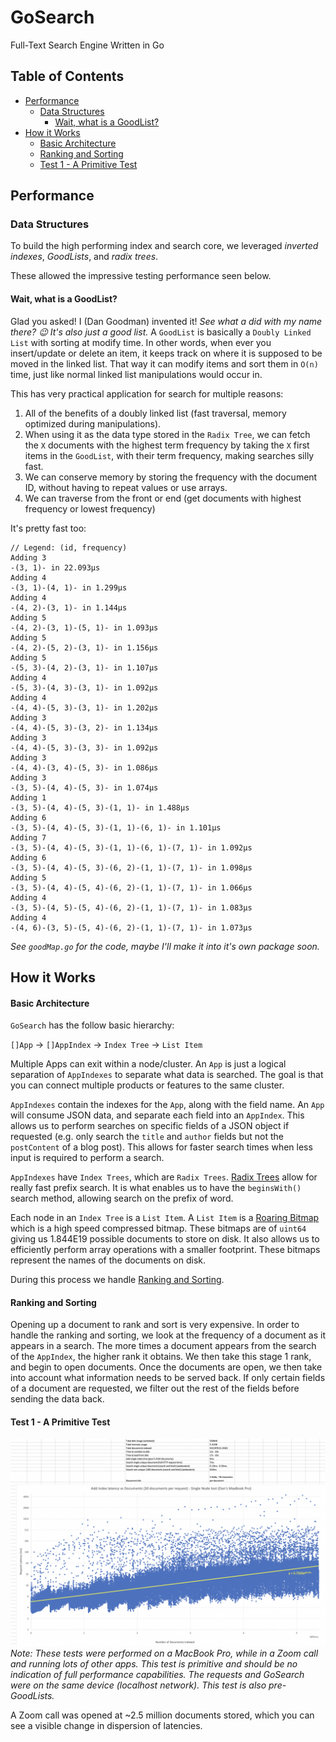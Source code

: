# GoSearch <!-- omit in toc -->
Full-Text Search Engine Written in Go

## Table of Contents <!-- omit in toc -->

- [Performance](#performance)
  - [Data Structures](#data-structures)
    - [Wait, what is a GoodList?](#wait-what-is-a-goodlist)
- [How it Works](#how-it-works)
    - [Basic Architecture](#basic-architecture)
    - [Ranking and Sorting](#ranking-and-sorting)
    - [Test 1 - A Primitive Test](#test-1---a-primitive-test)

## Performance

### Data Structures

To build the high performing index and search core, we leveraged _inverted indexes_, _GoodLists_, and _radix trees_.

These allowed the impressive testing performance seen below.

#### Wait, what is a GoodList?

Glad you asked! I (Dan Goodman) invented it! _See what a did with my name there? 😉 It's also just a good list._ A `GoodList` is basically a `Doubly Linked List` with sorting at modify time. In other words, when ever you insert/update or delete an item, it keeps track on where it is supposed to be moved in the linked list. That way it can modify items and sort them in `O(n)` time, just like normal linked list manipulations would occur in.

This has very practical application for search for multiple reasons:

1. All of the benefits of a doubly linked list (fast traversal, memory optimized during manipulations).
2. When using it as the data type stored in the `Radix Tree`, we can fetch the `X` documents with the highest term frequency by taking the `X` first items in the `GoodList`, with their term frequency, making searches silly fast.
3. We can conserve memory by storing the frequency with the document ID, without having to repeat values or use arrays.
4. We can traverse from the front or end (get documents with highest frequency or lowest frequency)

It's pretty fast too:

```
// Legend: (id, frequency)
Adding 3
-(3, 1)- in 22.093µs
Adding 4
-(3, 1)-(4, 1)- in 1.299µs
Adding 4
-(4, 2)-(3, 1)- in 1.144µs
Adding 5
-(4, 2)-(3, 1)-(5, 1)- in 1.093µs
Adding 5
-(4, 2)-(5, 2)-(3, 1)- in 1.156µs
Adding 5
-(5, 3)-(4, 2)-(3, 1)- in 1.107µs
Adding 4
-(5, 3)-(4, 3)-(3, 1)- in 1.092µs
Adding 4
-(4, 4)-(5, 3)-(3, 1)- in 1.202µs
Adding 3
-(4, 4)-(5, 3)-(3, 2)- in 1.134µs
Adding 3
-(4, 4)-(5, 3)-(3, 3)- in 1.092µs
Adding 3
-(4, 4)-(3, 4)-(5, 3)- in 1.086µs
Adding 3
-(3, 5)-(4, 4)-(5, 3)- in 1.074µs
Adding 1
-(3, 5)-(4, 4)-(5, 3)-(1, 1)- in 1.488µs
Adding 6
-(3, 5)-(4, 4)-(5, 3)-(1, 1)-(6, 1)- in 1.101µs
Adding 7
-(3, 5)-(4, 4)-(5, 3)-(1, 1)-(6, 1)-(7, 1)- in 1.092µs
Adding 6
-(3, 5)-(4, 4)-(5, 3)-(6, 2)-(1, 1)-(7, 1)- in 1.098µs
Adding 5
-(3, 5)-(4, 4)-(5, 4)-(6, 2)-(1, 1)-(7, 1)- in 1.066µs
Adding 4
-(3, 5)-(4, 5)-(5, 4)-(6, 2)-(1, 1)-(7, 1)- in 1.083µs
Adding 4
-(4, 6)-(3, 5)-(5, 4)-(6, 2)-(1, 1)-(7, 1)- in 1.073µs
```

_See `goodMap.go` for the code, maybe I'll make it into it's own package soon._

## How it Works

#### Basic Architecture

`GoSearch` has the follow basic hierarchy:

`[]App` -> `[]AppIndex` -> `Index Tree` -> `List Item`

Multiple Apps can exit within a node/cluster. An `App` is just a logical separation of `AppIndexes` to separate what data is searched. The goal is that you can connect multiple products or features to the same cluster.

`AppIndexes` contain the indexes for the `App`, along with the field name. An `App` will consume JSON data, and separate each field into an `AppIndex`. This allows us to perform searches on specific fields of a JSON object if requested (e.g. only search the `title` and `author` fields but not the `postContent` of a blog post). This allows for faster search times when less input is required to perform a search.

`AppIndexes` have `Index Trees`, which are `Radix Trees`. [Radix Trees](https://en.wikipedia.org/wiki/Radix_tree) allow for really fast prefix search. It is what enables us to have the `beginsWith()` search method, allowing search on the prefix of word.

Each node in an `Index Tree` is a `List Item`. A `List Item` is a [Roaring Bitmap](https://roaringbitmap.org/) which is a high speed compressed bitmap. These bitmaps are of `uint64` giving us 1.844E19 possible documents to store on disk. It also allows us to efficiently perform array operations with a smaller footprint. These bitmaps represent the names of the documents on disk.

During this process we handle [Ranking and Sorting](#ranking-and-sorting).

#### Ranking and Sorting

Opening up a document to rank and sort is very expensive. In order to handle the ranking and sorting, we look at the frequency of a document as it appears in a search. The more times a document appears from the search of the `AppIndex`, the higher rank it obtains. We then take this stage 1 rank, and begin to open documents. Once the documents are open, we then take into account what information needs to be served back. If only certain fields of a document are requested, we filter out the rest of the fields before sending the data back.

#### Test 1 - A Primitive Test
![unknown-3](/assets/unknown-3.png)
_Note: These tests were performed on a MacBook Pro, while in a Zoom call and running lots of other apps. This test is primitive and should be no indication of full performance capabilities. The requests and GoSearch were on the same device (localhost network). This test is also pre-GoodLists._

A Zoom call was opened at ~2.5 million documents stored, which you can see a visible change in dispersion of latencies.
